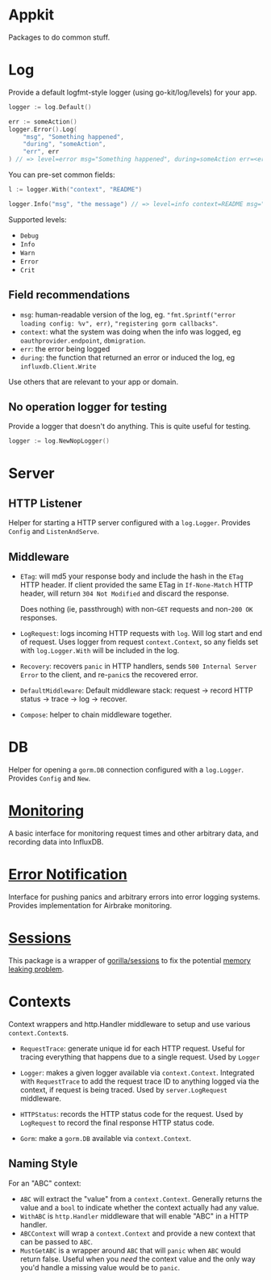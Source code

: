 # Appkit

Packages to do common stuff.

# Log

Provide a default logfmt-style logger (using go-kit/log/levels) for your app.

```go
logger := log.Default()

err := someAction()
logger.Error().Log(
    "msg", "Something happened",
    "during", "someAction",
    "err", err
) // => level=error msg="Something happened", during=someAction err=<error as string>
```

You can pre-set common fields:

```go
l := logger.With("context", "README")

logger.Info("msg", "the message") // => level=info context=README msg="the message"
```


Supported levels:

* `Debug`
* `Info`
* `Warn`
* `Error`
* `Crit`

## Field recommendations

* `msg`: human-readable version of the log, eg. `"fmt.Sprintf("error loading config: %v", err)`, `"registering gorm callbacks"`.
* `context`: what the system was doing when the info was logged, eg `oauthprovider.endpoint`, `dbmigration`.
* `err`: the error being logged
* `during`: the function that returned an error or induced the log, eg `influxdb.Client.Write`

Use others that are relevant to your app or domain.

## No operation logger for testing

Provide a logger that doesn't do anything. This is quite useful for testing.

```go
logger := log.NewNopLogger()
```

# Server

## HTTP Listener

Helper for starting a HTTP server configured with a `log.Logger`. Provides `Config` and `ListenAndServe`.

## Middleware

* `ETag`: will md5 your response body and include the hash in the `ETag` HTTP header. If client provided the same ETag in `If-None-Match` HTTP header, will return `304 Not Modified` and discard the response.

  Does nothing (ie, passthrough) with non-`GET` requests and non-`200 OK` responses.

* `LogRequest`: logs incoming HTTP requests with `log`. Will log start and end of request. Uses logger from request `context.Context`, so any fields set with `log.Logger.With` will be included in the log.

* `Recovery`: recovers `panic` in HTTP handlers, sends `500 Internal Server Error` to the client, and re-`panic`s the recovered error.

* `DefaultMiddleware`: Default middleware stack: request -> record HTTP status -> trace -> log -> recover.

* `Compose`: helper to chain middleware together.

# DB

Helper for opening a `gorm.DB` connection configured with a `log.Logger`. Provides `Config` and `New`.

# [Monitoring](monitoring/README.md)

A basic interface for monitoring request times and other arbitrary data, and recording data into InfluxDB.

# [Error Notification](errornotifier/README.md)

Interface for pushing panics and arbitrary errors into error logging systems. Provides implementation for Airbrake monitoring.

# [Sessions](sessions/README.md)

This package is a wrapper of [gorilla/sessions](https://www.github.com/gorilla/sessions) to fix the potential [memory leaking problem](https://qortex.com/theplant#groups/560b63da8d93e34b8500da28/entry/58a297e98d93e316d10328f3).

# Contexts

Context wrappers and http.Handler middleware to setup and use various `context.Context`s.

* `RequestTrace`: generate unique id for each HTTP request. Useful for tracing everything that happens due to a single request. Used by `Logger`

* `Logger`: makes a given logger available via `context.Context`. Integrated with `RequestTrace` to add the request trace ID to anything logged via the context, if request is being traced. Used by `server.LogRequest` middleware.

* `HTTPStatus`: records the HTTP status code for the request. Used by `LogRequest` to record the final response HTTP status code.

* `Gorm`: make a `gorm.DB` available via `context.Context`.


## Naming Style

For an "ABC" context:

* `ABC` will extract the "value" from a `context.Context`. Generally returns the value and a `bool` to indicate whether the context actually had any value.
* `WithABC` is `http.Handler` middleware that will enable "ABC" in a HTTP handler.
* `ABCContext` will wrap a `context.Context` and provide a new context that can be passed to `ABC`.
* `MustGetABC` is a wrapper around `ABC` that will `panic` when `ABC` would return false. Useful when you *need* the context value and the only way you'd handle a missing value would be to `panic`.

